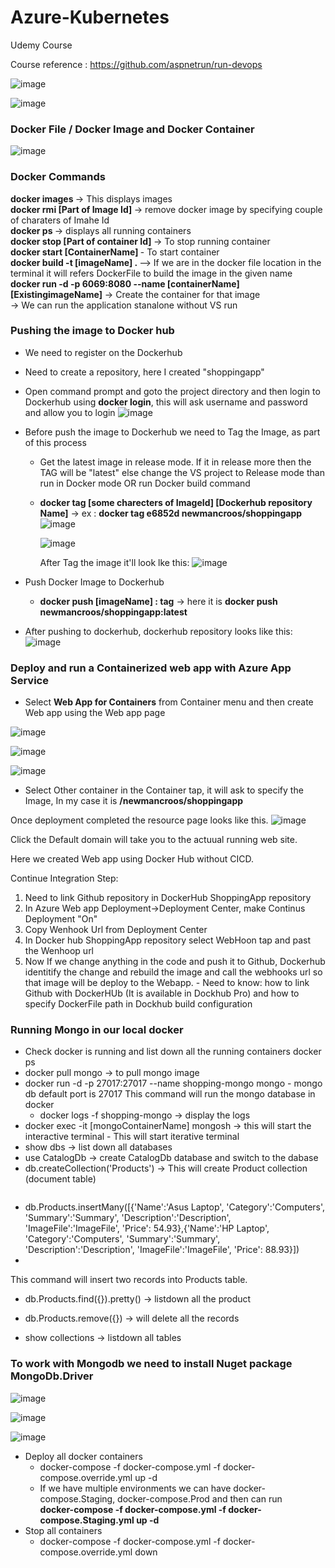 # Azure-Kubernetes
Udemy Course

Course reference : https://github.com/aspnetrun/run-devops

![image](https://github.com/user-attachments/assets/edf72745-952f-4c95-96bf-61724d289611)

![image](https://github.com/user-attachments/assets/a774c050-3e16-4178-a65f-92c3f0f6256b)


### Docker File / Docker Image and Docker Container

![image](https://github.com/user-attachments/assets/e379fe5b-7f02-4b9d-9e14-3c9832f131cc)


### Docker Commands

<b>docker images </b>   -> This displays images <br/>
<b>docker rmi [Part of Image Id] </b>  -> remove docker image by specifying couple of charaters of Imahe Id<br/>
<b>docker ps </b> -> displays all running containers<br/>
<b> docker stop [Part of container Id] </b>  -> To stop running container<br/>
<b> docker start [ContainerName] </b>  - To start container<br/>
<b> docker build -t [imageName] . </b>  --> If we are in the docker file location in the terminal it will refers DockerFile to build the image in the given name<br/>
<b> docker run -d -p 6069:8080 --name [containerName] [ExistingimageName]</b>  -> Create the container for that image<br/>  -> We can run the application stanalone without VS run


### Pushing the image to Docker hub
- We need to register on the Dockerhub
- Need to create a repository, here I created "shoppingapp"
- Open command prompt and goto the project directory and then login to Dockerhub using <b>docker login</b>, this will ask username and password and allow you to login
  ![image](https://github.com/user-attachments/assets/f6d347d7-1bf6-4bcf-99e3-90db6229bcbf)

- Before push the image to Dockerhub we need to Tag the Image, as part of this process
    - Get the latest image in release mode. If it in release more then the TAG will be "latest" else change the  VS project to Release mode than run in Docker mode OR run Docker build command
    - <b>docker tag [some charecters of ImageId] [Dockerhub repository Name]</b>    -> ex : <b>docker tag   e6852d newmancroos/shoppingapp</b>
      ![image](https://github.com/user-attachments/assets/846b088e-eaf6-41cb-b21f-a504209738e0)

      ![image](https://github.com/user-attachments/assets/84809922-b125-4009-8952-66040e38d983)

      After Tag the image it'll look lke this:
      ![image](https://github.com/user-attachments/assets/3334a46b-9611-4f2e-9cd4-f21c5b951473)
- Push Docker Image to Dockerhub
    - <b>docker push [imageName] : tag</b>   -> here it is <b>docker push newmancroos/shoppingapp:latest</b>

- After pushing to dockerhub, dockerhub repository looks like this:
  ![image](https://github.com/user-attachments/assets/a7109e2f-cd62-41a5-956a-bad9d1194db2)

  
### Deploy and run a Containerized web app with Azure App Service

-  Select <b>Web App for Containers</b> from Container menu and then create Web app using the Web app page

  ![image](https://github.com/user-attachments/assets/e7d89f43-f715-4711-992e-ff3c58c4e28a)
  

![image](https://github.com/user-attachments/assets/c07b56dc-3234-4a0a-bd8c-b1d3817ad1b8)

![image](https://github.com/user-attachments/assets/37d2e743-5215-4f58-badb-cd64368146f4)



- Select Other container in the Container tap, it will ask to specify the Image, In my case it is <b>/newmancroos/shoppingapp</b>

Once deployment completed the resource page looks like this.
![image](https://github.com/user-attachments/assets/51c77b92-ef69-4ba2-ab74-36096aec7c96)

Click the Default domain will take you to the actuual running web site.

Here we created Web app using Docker Hub without CICD.


Continue Integration Step:
1. Need to link Github repository in DockerHub ShoppingApp repository
2. In Azure Web app Deployment->Deployment Center, make Continus Deployment "On"
3. Copy Wenhook Url from Deployment Center
4. In Docker hub ShoppingApp repository select WebHoon tap and past the Wenhoop url
5. Now If we change anything in the code and push it to Github, Dockerhub identitify the change and rebuild the image and call the webhooks url so that image will be deploy to the Webapp.
        - Need to know: how to link Github with DockerHUb (It is available in Dockhub Pro) and how to specify DockerFile path in Dockhub build configuration


### Running Mongo in our local docker

- Check docker is running and list down all the running containers
    docker ps
- docker pull mongo   -> to pull mongo image
- docker run -d -p 27017:27017 --name shopping-mongo  mongo
      - mongo db default port is 27017
    This command will run the mongo database in docker
    - docker logs -f shopping-mongo   -> display the logs
-  docker exec -it [mongoContainerName] mongosh   -> this will start the interactive terminal
                 - This will start iterative terminal
-  show  dbs   -> list down all databases
-  use CatalogDb  -> create CatalogDb database and switch to the dabase
-  db.createCollection('Products')    -> This will create Product collection (document table)
   <pre>
-  db.Products.insertMany([{'Name':'Asus Laptop', 'Category':'Computers', 'Summary':'Summary', 'Description':'Description', 'ImageFile':'ImageFile', 'Price': 54.93},{'Name':'HP Laptop', 'Category':'Computers', 'Summary':'Summary', 'Description':'Description', 'ImageFile':'ImageFile', 'Price': 88.93}])
-  </pre>
This command will insert two records into Products table.
- db.Products.find({}).pretty() -> listdown all the product
- db.Products.remove({})   ->  will delete all the records

-  show collections  -> listdown all tables


### To work with Mongodb we need to install Nuget package MongoDb.Driver

![image](https://github.com/user-attachments/assets/cb5b207a-c000-4e23-ba78-fd607631bd65)

![image](https://github.com/user-attachments/assets/121d30ce-5faa-48e3-86e1-c9cedb81a53f)



![image](https://github.com/user-attachments/assets/fb273144-94c3-4247-bcad-a18550f3021b)



- Deploy all docker containers
     * docker-compose -f docker-compose.yml -f docker-compose.override.yml up -d
     * If we have multiple environments we can have docker-compose.Staging, docker-compose.Prod and then can run <br>
           <b>docker-compose -f docker-compose.yml -f docker-compose.Staging.yml up -d </b><br/>
- Stop all containers
     * docker-compose -f docker-compose.yml -f docker-compose.override.yml down
